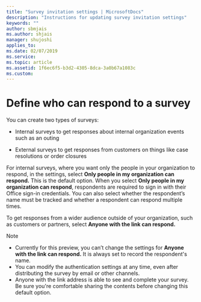 ```yaml
---
title: "Survey invitation settings | MicrosoftDocs"
description: "Instructions for updating survey invitation settings"
keywords: ""
author: sbmjais
ms.author: shjais
manager: shujoshi
applies_to: 
ms.date: 02/07/2019
ms.service: 
ms.topic: article
ms.assetid: 1f6ec6f5-b3d2-4305-8dca-3a0b67a1083c
ms.custom: 
---
```

# Define who can respond to a survey 

You can create two types of surveys:

-   Internal surveys to get responses about internal organization events such as an outing

-   External surveys to get responses from customers on things like case resolutions or order closures

<!--note from editor: Confirming below paragraph--that it is correct that respondents sign in with Office credentials -->

<!--note from editor: In paragraph below, is "in the settings" referring to an actual Settings option? -->

For internal surveys, where you want only the people in your organization to respond, in the settings, select **Only people in my organization can respond.** This is the default option. When you select **Only people in my organization can respond**, respondents are required to sign in with their Office sign-in credentials. You can also select whether the respondent’s name must be tracked and whether a respondent can respond multiple times.

To get responses from a wider audience outside of your organization, such as customers or partners, select **Anyone with the link can respond.**

> [!NOTE]
> - Currently for this preview, you can’t change the settings for **Anyone with the link can respond.** It is always set to record the respondent's name.
> - You can modify the authentication settings at any time, even after distributing the survey by email or other channels.
> - Anyone with the link address is able to see and complete your survey. Be sure you're comfortable sharing the contents before changing this default option.

